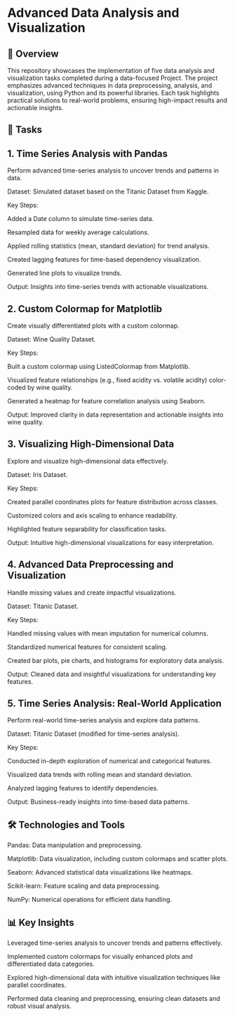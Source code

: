 # Advanced Data Analysis and Visualization

## 📖 Overview

This repository showcases the implementation of five data analysis and visualization tasks completed during a data-focused Project. The project emphasizes advanced techniques in data preprocessing, analysis, and visualization, using Python and its powerful libraries. Each task highlights practical solutions to real-world problems, ensuring high-impact results and actionable insights.

## 🚀 Tasks

## 1. Time Series Analysis with Pandas

Perform advanced time-series analysis to uncover trends and patterns in data.

Dataset: Simulated dataset based on the Titanic Dataset from Kaggle.

Key Steps:


Added a Date column to simulate time-series data.

Resampled data for weekly average calculations.

Applied rolling statistics (mean, standard deviation) for trend analysis.

Created lagging features for time-based dependency visualization.

Generated line plots to visualize trends.

Output: Insights into time-series trends with actionable visualizations.


## 2. Custom Colormap for Matplotlib

Create visually differentiated plots with a custom colormap.

Dataset: 
Wine Quality Dataset.

Key Steps:


Built a custom colormap using ListedColormap from Matplotlib.

Visualized feature relationships (e.g., fixed acidity vs. volatile acidity) color-coded by wine quality.

Generated a heatmap for feature correlation analysis using Seaborn.

Output: 
Improved clarity in data representation and actionable insights into wine quality.


## 3. Visualizing High-Dimensional Data

Explore and visualize high-dimensional data effectively.

Dataset: 
Iris Dataset.

Key Steps:


Created parallel coordinates plots for feature distribution across classes.

Customized colors and axis scaling to enhance readability.

Highlighted feature separability for classification tasks.

Output: 
Intuitive high-dimensional visualizations for easy interpretation.


## 4. Advanced Data Preprocessing and Visualization

Handle missing values and create impactful visualizations.

Dataset: 
Titanic Dataset.

Key Steps:


Handled missing values with mean imputation for numerical columns.

Standardized numerical features for consistent scaling.

Created bar plots, pie charts, and histograms for exploratory data analysis.

Output: 
Cleaned data and insightful visualizations for understanding key features.


## 5. Time Series Analysis: Real-World Application

Perform real-world time-series analysis and explore data patterns.

Dataset: 
Titanic Dataset (modified for time-series analysis).

Key Steps:


Conducted in-depth exploration of numerical and categorical features.

Visualized data trends with rolling mean and standard deviation.

Analyzed lagging features to identify dependencies.

Output: 
Business-ready insights into time-based data patterns.


## 🛠 Technologies and Tools

Pandas: Data manipulation and preprocessing.

Matplotlib: Data visualization, including custom colormaps and scatter plots.

Seaborn: Advanced statistical data visualizations like heatmaps.

Scikit-learn: Feature scaling and data preprocessing.

NumPy: 
Numerical operations for efficient data handling.

## 📊 Key Insights

Leveraged time-series analysis to uncover trends and patterns effectively.

Implemented custom colormaps for visually enhanced plots and differentiated data categories.

Explored high-dimensional data with intuitive visualization techniques like parallel coordinates.

Performed data cleaning and preprocessing, ensuring clean datasets and robust visual analysis.
